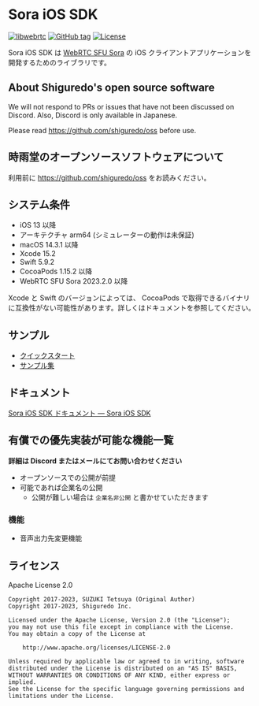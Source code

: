 # Sora iOS SDK

[![libwebrtc](https://img.shields.io/badge/libwebrtc-121.6167-blue.svg)](https://chromium.googlesource.com/external/webrtc/+/branch-heads/6167)
[![GitHub tag](https://img.shields.io/github/tag/shiguredo/sora-ios-sdk.svg)](https://github.com/shiguredo/sora-ios-sdk)
[![License](https://img.shields.io/badge/License-Apache%202.0-blue.svg)](https://opensource.org/licenses/Apache-2.0)

Sora iOS SDK は [WebRTC SFU Sora](https://sora.shiguredo.jp) の iOS クライアントアプリケーションを開発するためのライブラリです。

## About Shiguredo's open source software

We will not respond to PRs or issues that have not been discussed on Discord. Also, Discord is only available in Japanese.

Please read https://github.com/shiguredo/oss before use.

## 時雨堂のオープンソースソフトウェアについて

利用前に https://github.com/shiguredo/oss をお読みください。

## システム条件

- iOS 13 以降
- アーキテクチャ arm64 (シミュレーターの動作は未保証)
- macOS 14.3.1 以降
- Xcode 15.2
- Swift 5.9.2
- CocoaPods 1.15.2 以降
- WebRTC SFU Sora 2023.2.0 以降

Xcode と Swift のバージョンによっては、 CocoaPods で取得できるバイナリに互換性がない可能性があります。詳しくはドキュメントを参照してください。

## サンプル

- [クイックスタート](https://github.com/shiguredo/sora-ios-sdk-quickstart)
- [サンプル集](https://github.com/shiguredo/sora-ios-sdk-samples)

## ドキュメント

[Sora iOS SDK ドキュメント — Sora iOS SDK](https://sora-ios-sdk.shiguredo.jp/)

## 有償での優先実装が可能な機能一覧

**詳細は Discord またはメールにてお問い合わせください**

- オープンソースでの公開が前提
- 可能であれば企業名の公開
  - 公開が難しい場合は `企業名非公開` と書かせていただきます

### 機能

- 音声出力先変更機能

## ライセンス

Apache License 2.0

```
Copyright 2017-2023, SUZUKI Tetsuya (Original Author)
Copyright 2017-2023, Shiguredo Inc.

Licensed under the Apache License, Version 2.0 (the "License");
you may not use this file except in compliance with the License.
You may obtain a copy of the License at

    http://www.apache.org/licenses/LICENSE-2.0

Unless required by applicable law or agreed to in writing, software
distributed under the License is distributed on an "AS IS" BASIS,
WITHOUT WARRANTIES OR CONDITIONS OF ANY KIND, either express or implied.
See the License for the specific language governing permissions and
limitations under the License.
```
